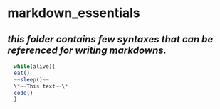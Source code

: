 # markdown_essentials

## *this folder contains few syntaxes that can be referenced for writing markdowns.*


```javascript
  while(alive){
  eat()
  ~~sleep()~~
  \*~~This text~~\*
  code()
  }
```


